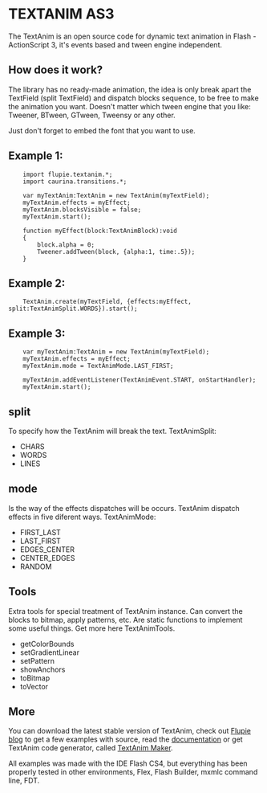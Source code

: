 TEXTANIM AS3
============

The TextAnim is an open source code for dynamic text animation in Flash - ActionScript 3, it's events based and tween engine independent.

How does it work?
-----------------
The library has no ready-made animation, the idea is only break apart the TextField (split TextField) and dispatch blocks sequence, to be free to make the animation you want. Doesn't matter which tween engine that you like: Tweener, BTween, GTween, Tweensy or any other.

Just don't forget to embed the font that you want to use.

Example 1:
----------

		import flupie.textanim.*;
		import caurina.transitions.*;

		var myTextAnim:TextAnim = new TextAnim(myTextField);
		myTextAnim.effects = myEffect;
		myTextAnim.blocksVisible = false;
		myTextAnim.start();

		function myEffect(block:TextAnimBlock):void
		{
		    block.alpha = 0;
		    Tweener.addTween(block, {alpha:1, time:.5});
		}
		
Example 2:
----------

		TextAnim.create(myTextField, {effects:myEffect, split:TextAnimSplit.WORDS}).start();
		
Example 3:
----------

		var myTextAnim:TextAnim = new TextAnim(myTextField);
		myTextAnim.effects = myEffect;
		myTextAnim.mode = TextAnimMode.LAST_FIRST;

		myTextAnim.addEventListener(TextAnimEvent.START, onStartHandler);
		myTextAnim.start();
		
split
-----
To specify how the TextAnim will break the text. TextAnimSplit:

* CHARS
* WORDS
* LINES

mode
---- 
Is the way of the effects dispatches will be occurs. TextAnim dispatch effects in five diferent ways. TextAnimMode:

* FIRST_LAST
* LAST_FIRST
* EDGES_CENTER
* CENTER_EDGES
* RANDOM

Tools
-----
Extra tools for special treatment of TextAnim instance. Can convert the blocks to bitmap, apply patterns, etc. Are static functions to implement some useful things. Get more here TextAnimTools.

* getColorBounds
* setGradientLinear
* setPattern
* showAnchors
* toBitmap
* toVector

More
----
You can download the latest stable version of TextAnim, check out [Flupie blog](http://flupie.net/blog) to get a few examples with source, read the [documentation](http://flupie.net/textanim/docs) or get TextAnim code generator, called [TextAnim Maker](http://flupie.net/textanim/maker).

All examples was made with the IDE Flash CS4, but everything has been properly tested in other environments, Flex, Flash Builder, mxmlc command line, FDT.